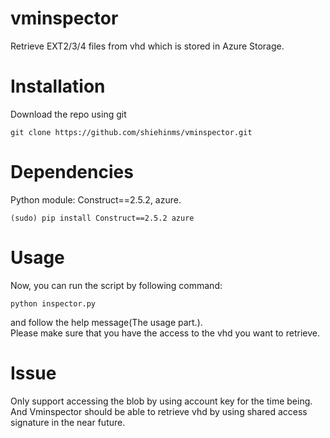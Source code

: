 # vminspector
Retrieve EXT2/3/4 files from vhd which is stored in Azure Storage.

Installation
============
Download the repo using git

    git clone https://github.com/shiehinms/vminspector.git

Dependencies
============

Python module: Construct==2.5.2, azure.    

    (sudo) pip install Construct==2.5.2 azure

Usage
=====
Now, you can run the script by following command:

    python inspector.py

and follow the help message(The usage part.).    
Please make sure that you have the access to the vhd you want to retrieve.

Issue
=====
Only support accessing the blob by using account key for the time being.    
And Vminspector should be able to retrieve vhd by using shared access signature in the near future.

